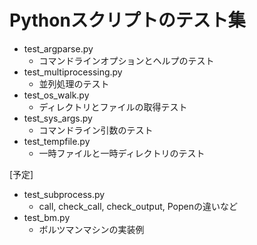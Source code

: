 # Pythonスクリプトのテスト集

* test_argparse.py
	* コマンドラインオプションとヘルプのテスト
* test_multiprocessing.py
	* 並列処理のテスト
* test_os_walk.py
	* ディレクトリとファイルの取得テスト
* test_sys_args.py
	* コマンドライン引数のテスト
* test_tempfile.py
	* 一時ファイルと一時ディレクトリのテスト

[予定]
* test_subprocess.py
	* call, check_call, check_output, Popenの違いなど
* test_bm.py
	* ボルツマンマシンの実装例
